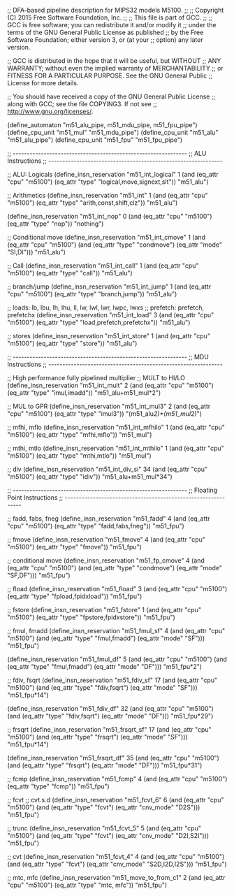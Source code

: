 ;; DFA-based pipeline description for MIPS32 models M5100.
;;
;; Copyright (C) 2015 Free Software Foundation, Inc.
;;
;; This file is part of GCC.
;;
;; GCC is free software; you can redistribute it and/or modify it
;; under the terms of the GNU General Public License as published
;; by the Free Software Foundation; either version 3, or (at your
;; option) any later version.

;; GCC is distributed in the hope that it will be useful, but WITHOUT
;; ANY WARRANTY; without even the implied warranty of MERCHANTABILITY
;; or FITNESS FOR A PARTICULAR PURPOSE.  See the GNU General Public
;; License for more details.

;; You should have received a copy of the GNU General Public License
;; along with GCC; see the file COPYING3.  If not see
;; <http://www.gnu.org/licenses/>.

(define_automaton "m51_alu_pipe, m51_mdu_pipe, m51_fpu_pipe")
(define_cpu_unit "m51_mul" "m51_mdu_pipe")
(define_cpu_unit "m51_alu" "m51_alu_pipe")
(define_cpu_unit "m51_fpu" "m51_fpu_pipe")

;; --------------------------------------------------------------
;; ALU Instructions
;; --------------------------------------------------------------

;; ALU: Logicals
(define_insn_reservation "m51_int_logical" 1
  (and (eq_attr "cpu" "m5100")
       (eq_attr "type" "logical,move,signext,slt"))
  "m51_alu")

;; Arithmetics
(define_insn_reservation "m51_int" 1
  (and (eq_attr "cpu" "m5100")
       (eq_attr "type" "arith,const,shift,clz"))
  "m51_alu")

(define_insn_reservation "m51_int_nop" 0
  (and (eq_attr "cpu" "m5100")
       (eq_attr "type" "nop"))
  "nothing")

;; Conditional move
(define_insn_reservation "m51_int_cmove" 1
  (and (eq_attr "cpu" "m5100")
       (and (eq_attr "type" "condmove")
	    (eq_attr "mode" "SI,DI")))
  "m51_alu")

;; Call
(define_insn_reservation "m51_int_call" 1
  (and (eq_attr "cpu" "m5100")
       (eq_attr "type" "call"))
  "m51_alu")

;; branch/jump
(define_insn_reservation "m51_int_jump" 1
  (and (eq_attr "cpu" "m5100")
       (eq_attr "type" "branch,jump"))
  "m51_alu")

;; loads: lb, lbu, lh, lhu, ll, lw, lwl, lwr, lwpc, lwxs
;; prefetch: prefetch, prefetchx
(define_insn_reservation "m51_int_load" 3
  (and (eq_attr "cpu" "m5100")
       (eq_attr "type" "load,prefetch,prefetchx"))
  "m51_alu")

;; stores
(define_insn_reservation "m51_int_store" 1
  (and (eq_attr "cpu" "m5100")
       (eq_attr "type" "store"))
  "m51_alu")

;; --------------------------------------------------------------
;; MDU Instructions
;; --------------------------------------------------------------

;; High performance fully pipelined multiplier
;; MULT to HI/LO
(define_insn_reservation "m51_int_mult" 2
  (and (eq_attr "cpu" "m5100")
       (eq_attr "type" "imul,imadd"))
  "m51_alu+m51_mul*2")

;; MUL to GPR
(define_insn_reservation "m51_int_mul3" 2
  (and (eq_attr "cpu" "m5100")
       (eq_attr "type" "imul3"))
  "(m51_alu*2)+(m51_mul*2)")

;; mfhi, mflo
(define_insn_reservation "m51_int_mfhilo" 1
  (and (eq_attr "cpu" "m5100")
       (eq_attr "type" "mfhi,mflo"))
  "m51_mul")

;; mthi, mtlo
(define_insn_reservation "m51_int_mthilo" 1
  (and (eq_attr "cpu" "m5100")
       (eq_attr "type" "mthi,mtlo"))
  "m51_mul")

;; div
(define_insn_reservation "m51_int_div_si" 34
  (and (eq_attr "cpu" "m5100")
       (eq_attr "type" "idiv"))
  "m51_alu+m51_mul*34")

;; --------------------------------------------------------------
;; Floating Point Instructions
;; --------------------------------------------------------------

;; fadd, fabs, fneg
(define_insn_reservation "m51_fadd" 4
  (and (eq_attr "cpu" "m5100")
       (eq_attr "type" "fadd,fabs,fneg"))
  "m51_fpu")

;; fmove
(define_insn_reservation "m51_fmove" 4
  (and (eq_attr "cpu" "m5100")
       (eq_attr "type" "fmove"))
  "m51_fpu")

;; conditional move
(define_insn_reservation "m51_fp_cmove" 4
  (and (eq_attr "cpu" "m5100")
       (and (eq_attr "type" "condmove")
	    (eq_attr "mode" "SF,DF")))
  "m51_fpu")

;; fload
(define_insn_reservation "m51_fload" 3
  (and (eq_attr "cpu" "m5100")
       (eq_attr "type" "fpload,fpidxload"))
  "m51_fpu")

;; fstore
(define_insn_reservation "m51_fstore" 1
  (and (eq_attr "cpu" "m5100")
       (eq_attr "type" "fpstore,fpidxstore"))
  "m51_fpu")

;; fmul, fmadd
(define_insn_reservation "m51_fmul_sf" 4
  (and (eq_attr "cpu" "m5100")
       (and (eq_attr "type" "fmul,fmadd")
	    (eq_attr "mode" "SF")))
  "m51_fpu")

(define_insn_reservation "m51_fmul_df" 5
  (and (eq_attr "cpu" "m5100")
       (and (eq_attr "type" "fmul,fmadd")
	    (eq_attr "mode" "DF")))
  "m51_fpu*2")

;; fdiv, fsqrt
(define_insn_reservation "m51_fdiv_sf" 17
  (and (eq_attr "cpu" "m5100")
       (and (eq_attr "type" "fdiv,fsqrt")
	    (eq_attr "mode" "SF")))
  "m51_fpu*14")

(define_insn_reservation "m51_fdiv_df" 32
  (and (eq_attr "cpu" "m5100")
       (and (eq_attr "type" "fdiv,fsqrt")
	    (eq_attr "mode" "DF")))
  "m51_fpu*29")

;; frsqrt
(define_insn_reservation "m51_frsqrt_sf" 17
  (and (eq_attr "cpu" "m5100")
       (and (eq_attr "type" "frsqrt")
	    (eq_attr "mode" "SF")))
  "m51_fpu*14")

(define_insn_reservation "m51_frsqrt_df" 35
  (and (eq_attr "cpu" "m5100")
       (and (eq_attr "type" "frsqrt")
	    (eq_attr "mode" "DF")))
  "m51_fpu*31")

;; fcmp
(define_insn_reservation "m51_fcmp" 4
  (and (eq_attr "cpu" "m5100")
       (eq_attr "type" "fcmp"))
  "m51_fpu")

;; fcvt
;; cvt.s.d
(define_insn_reservation "m51_fcvt_6" 6
  (and (eq_attr "cpu" "m5100")
       (and (eq_attr "type" "fcvt")
	    (eq_attr "cnv_mode" "D2S")))
  "m51_fpu")

;; trunc
(define_insn_reservation "m51_fcvt_5" 5
  (and (eq_attr "cpu" "m5100")
       (and (eq_attr "type" "fcvt")
	    (eq_attr "cnv_mode" "D2I,S2I")))
  "m51_fpu")

;; cvt
(define_insn_reservation "m51_fcvt_4" 4
  (and (eq_attr "cpu" "m5100")
       (and (eq_attr "type" "fcvt")
	    (eq_attr "cnv_mode" "S2D,I2D,I2S")))
  "m51_fpu")

;; mtc, mfc
(define_insn_reservation "m51_move_to_from_c1" 2
  (and (eq_attr "cpu" "m5100")
       (eq_attr "type" "mtc, mfc"))
  "m51_fpu")
